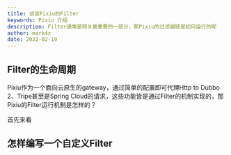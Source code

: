 ```yaml
---
title: 谈谈Pixiu的Filter
keywords: Pixiu 介绍
description: Filter通常是网关最重要的一部分，那Pixiu的过滤器链是如何运行的呢
author: mark4z
date: 2022-02-19
---
```


## Filter的生命周期

Pixiu作为一个面向云原生的gateway，通过简单的配置即可代理Http to Dubbo 2、Tripe甚至是Spring Cloud的请求，这些功能皆是通过Filter的机制实现的，那Pixiu的Filter运行机制是怎样的？

首先来看



## 怎样编写一个自定义Filter